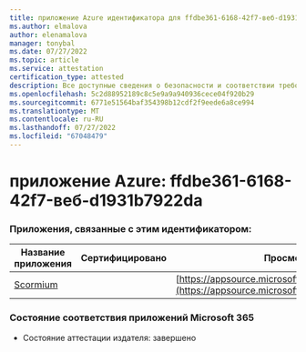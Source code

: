 ```yaml
---
title: приложение Azure идентификатора для ffdbe361-6168-42f7-веб-d1931b7922da
ms.author: elmalova
author: elenamalova
manager: tonybal
ms.date: 07/27/2022
ms.topic: article
ms.service: attestation
certification_type: attested
description: Все доступные сведения о безопасности и соответствии требованиям для ffdbe361-6168-42f7-веб-сайт-d1931b7922da.
ms.openlocfilehash: 5c2d88952189c8c5e9a9a940936cece04f920b29
ms.sourcegitcommit: 6771e51564baf354398b12cdf2f9eede6a8ce994
ms.translationtype: MT
ms.contentlocale: ru-RU
ms.lasthandoff: 07/27/2022
ms.locfileid: "67048479"
---
```

# <a name="azure-app-id-ffdbe361-6168-42f7-beef-d1931b7922da"></a>приложение Azure: ffdbe361-6168-42f7-веб-d1931b7922da


### <a name="apps-associated-with-this-id"></a>Приложения, связанные с этим идентификатором:
| **Название приложения** | **Сертифицировано** | **Просмотр в AppSource** |
|--------------|---------------|-----------------------|
| [Scormium](../forward/WA200004358.md) |  | [https://appsource.microsoft.com/product/office/WA200004358](https://appsource.microsoft.com/product/office/WA200004358) |

### <a name="microsoft-365-app-compliance-status"></a>Состояние соответствия приложений Microsoft 365
- Состояние аттестации издателя: завершено
